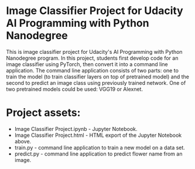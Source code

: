 # Image Classifier Project for Udacity AI Programming with Python Nanodegree

This is image classifier project for Udacity's AI Programming with Python Nanodegree program. In this project, students first develop code for an image classifier using PyTorch, then convert it into a command line application. The command line application consists of two parts: one to train the model (to train classifier layers on top of pretrained model) and the second to predict an image class using previously trained network. One of two pretrained models could be used: VGG19 or Alexnet.

# Project assets:

* Image Classifier Project.ipynb  - Jupyter Notebook.
* Image Classifier Project.html  - HTML export of the Jupyter Notebook above.
* train.py - command line application to train a new model on a data set.
* predict.py - command line application to predict flower name from an image.


